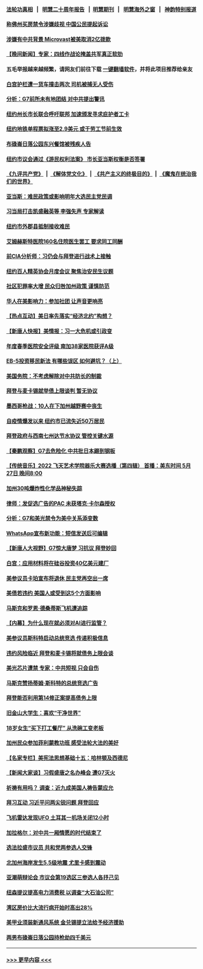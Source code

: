 #### [法轮功真相](https://github.com/gfw-breaker/truth/blob/master/README.md?t=0) &nbsp;&nbsp;|&nbsp;&nbsp; [明慧二十周年报告](https://github.com/gfw-breaker/mh-reports/blob/master/README.md?t=0) &nbsp;&nbsp;|&nbsp;&nbsp;[明慧期刊](https://github.com/gfw-breaker/mh-qikan) &nbsp;&nbsp;|&nbsp;&nbsp; [明慧海外之窗](https://github.com/gfw-breaker/mh-news/blob/master/README.md?t=0) &nbsp;&nbsp;|&nbsp;&nbsp; [神韵特别报道](https://github.com/gfw-breaker/mh-news/blob/master/shenyun.md?t=0)
#### [称佛州买房禁令涉嫌歧视 中国公民提起诉讼](../pages/nsc412/n14002447.md?t=05232143) 
#### [涉嫌有中共背景 Microvast被美取消2亿拨款](../pages/nsc412/n14002425.md?t=05232143) 
#### [【晚间新闻】专家：四线作战论掩盖共军真正软肋](../pages/nsc412/n14002400.md?t=05232143) 
#### 五毛举报越来越频繁，请网友们前往下载 [一键翻墙软件](https://github.com/gfw-breaker/ssr-accounts)，并将此项目推荐给亲友
#### [白宫护栏遭一货车撞击两次 司机被捕无人受伤](../pages/nsc412/n14002369.md?t=05232143) 
#### [分析：G7前所未有地团结 对中共提出警讯](../pages/nsc412/n14001964.md?t=05232143) 
#### [纽约州长市长联合呼吁联邦 加速颁发寻求庇护者工卡](../pages/nsc412/n14002286.md?t=05232143) 
#### [纽约地铁单程票拟涨至2.9美元 或于劳工节前生效](../pages/nsc412/n14002196.md?t=05232143) 
#### [布碌崙日落公园东兴餐馆被残疾人告](../pages/nsc412/n14002253.md?t=05232143) 
#### [纽约市议会通过《游民权利法案》 市长亚当斯权衡是否签署](../pages/nsc412/n14002284.md?t=05232143) 
#### [《九评共产党》](https://github.com/begood0513/9ping.md/blob/master/README.md) &nbsp;|&nbsp; [《解体党文化》](../../../../jtdwh.md/blob/master/README.md)  &nbsp;|&nbsp; [《共产主义的终极目的》](../../../../gczydzjmd.md/blob/master/README.md) &nbsp;|&nbsp; [《魔鬼在统治我们的世界》](../../../../mgztzwmdsj.md/blob/master/README.md) 
#### [亚当斯：难民政策或影响明年大选民主党民调](../pages/nsc412/n14002237.md?t=05232143) 
#### [习当局打击凯盛融英等 李强失声 专家解读](../pages/nsc412/n14002154.md?t=05232143) 
#### [纽约市外郡县抵制接收难民](../pages/nsc412/n14002282.md?t=05232143) 
#### [艾姆赫斯特医院160名住院医生罢工 要求同工同酬](../pages/nsc412/n14002216.md?t=05232143) 
#### [前CIA分析师：习仍会与拜登进行战术上接触](../pages/nsc412/n14002182.md?t=05232143) 
#### [纽约百人精英协会月度会议 聚焦治安民生议题](../pages/nsc412/n14002248.md?t=05232143) 
#### [社区犯罪率大增 民众归咎加州政策 谨慎防范](../pages/nsc412/n14002300.md?t=05232143) 
#### [华人在美影响力：参加社团 让声音更响亮](../pages/nsc412/n14002270.md?t=05232143) 
#### [【热点互动】美日率先落实“经济北约”构想？](../pages/nsc412/n14002136.md?t=05232143) 
#### [【新唐人快报】美情报：习一大危机或引政变](../pages/nsc412/n14002138.md?t=05232143) 
#### [年度春季医院安全评级 南加38家医院获评A级](../pages/nsc412/n14002212.md?t=05232143) 
#### [EB-5投资移民新法 有哪些误区 如何避坑？（上）](../pages/nsc412/n14002204.md?t=05232143) 
#### [美国务院：不考虑解除对中共防长的制裁](../pages/nsc412/n14002190.md?t=05232143) 
#### [拜登与麦卡锡就举债上限谈判 暂无协议](../pages/nsc412/n14002108.md?t=05232143) 
#### [墨西哥枪战：10人在下加州越野赛中丧生](../pages/nsc412/n14002181.md?t=05232143) 
#### [自疫情爆发以来 纽约市已流失近50万居民](../pages/nsc412/n14002112.md?t=05232143) 
#### [拜登政府与西南七州达节水协议 管控关键水源](../pages/nsc412/n14002092.md?t=05232143) 
#### [【秦鹏观察】G7去危险化 中共批日本踢到钢板](../pages/nsc412/n14002100.md?t=05232143) 
#### [【传统音乐】2022 飞天艺术学院器乐大赛选播（第四辑） 首播：美东时间 5月27日 晚间8:00](../pages/nsc412/n14002013.md?t=05232143) 
#### [加州30吨爆炸性化学品神秘失踪](../pages/nsc412/n14002085.md?t=05232143) 
#### [律师：发促选广告的PAC 未获塔克‧卡尔森授权](../pages/nsc412/n14002094.md?t=05232143) 
#### [分析：G7和美光禁令为美中关系添变数](../pages/nsc412/n14001994.md?t=05232143) 
#### [WhatsApp宣布新功能：短信发送后可编辑](../pages/nsc412/n14002025.md?t=05232143) 
#### [【新唐人大视野】G7惊大唐梦 习抗议 拜登妙回](../pages/nsc412/n14002021.md?t=05232143) 
#### [白宫：应用材料将在硅谷投资40亿美元建厂](../pages/nsc412/n14001966.md?t=05232143) 
#### [美参议员卡珀宣布将退休 民主党再空出一席](../pages/nsc412/n14002015.md?t=05232143) 
#### [美债若违约 美国人或受到这5个方面影响](../pages/nsc412/n14002075.md?t=05232143) 
#### [马斯克和罗恩‧德桑蒂斯飞机遭追踪](../pages/nsc412/n14002035.md?t=05232143) 
#### [【内幕】为什么现在就必须对AI进行监管？](../pages/nsc412/n14002066.md?t=05232143) 
#### [美参议员斯科特启动总统竞选 传递积极信息](../pages/nsc412/n14002031.md?t=05232143) 
#### [违约风险临近 拜登和麦卡锡将就债务上限会谈](../pages/nsc412/n14002020.md?t=05232143) 
#### [美光芯片遭禁 专家：中共短视 只会自伤](../pages/nsc412/n14002017.md?t=05232143) 
#### [马斯克赞扬蒂姆‧斯科特的总统竞选广告](../pages/nsc412/n14002022.md?t=05232143) 
#### [拜登能否利用第14修正案提高债务上限](../pages/nsc412/n14001978.md?t=05232143) 
#### [旧金山大学生：喜欢“干净世界”](../pages/nsc412/n14001603.md?t=05232143) 
#### [18岁女生“买下打工餐厅” 从洗碗工变老板](../pages/nsc412/n14001700.md?t=05232143) 
#### [加州民众参加菲利蒙教功班 感受法轮大法的美好](../pages/nsc412/n14001633.md?t=05232143) 
#### [【名家专栏】美宪法思想基础十五：哈林顿及西德尼](../pages/nsc412/n14000924.md?t=05232143) 
#### [【新闻大家谈】习假盛唐之名办峰会 遭G7灭火](../pages/nsc412/n14001918.md?t=05232143) 
#### [祈祷有用吗？ 调查：近九成美国人祷告蒙应允](../pages/nsc412/n14001816.md?t=05232143) 
#### [拜习互动 习近平问两尖锐问题 拜登回应](../pages/nsc412/n14001392.md?t=05232143) 
#### [飞机雷达发现UFO 土耳其一机场关闭12小时](../pages/nsc412/n14001713.md?t=05232143) 
#### [加拉格尔：对中共一厢情愿的时代结束了](../pages/nsc412/n14001379.md?t=05232143) 
#### [选法拉盛市议员 共和党两参选人交锋](../pages/nsc412/n14001608.md?t=05232143) 
#### [北加州海岸发生5.5级地震 尤里卡感到震动](../pages/nsc412/n14001628.md?t=05232143) 
#### [亚潮萌辩论会 市议会第19选区三参选人各抒己见](../pages/nsc412/n14001606.md?t=05232143) 
#### [纽森提议提高电力消费税 以调查“大石油公司”](../pages/nsc412/n14001623.md?t=05232143) 
#### [湾区房价比大流行病开始时高出28%](../pages/nsc412/n14001620.md?t=05232143) 
#### [美甲业须装新通风系统 金兑锡提立法给予经济援助](../pages/nsc412/n14001550.md?t=05232143) 
#### [两男布碌崙日落公园持枪劫四千美元](../pages/nsc412/n14001568.md?t=05232143) 

----
#### [ >>> 更早内容 <<< ](../indexes/nsc412-earlier.md)
